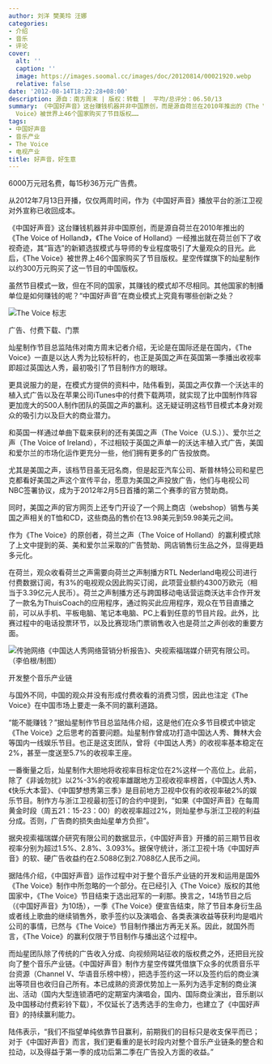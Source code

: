 ```yaml
---
author: 刘洋 樊美玲 汪娜
categories:
- 介绍
- 音乐
- 评论
cover:
  alt: ''
  caption: ''
  image: https://images.soomal.cc/images/doc/20120814/00021920.webp
  relative: false
date: '2012-08-14T18:22:28+08:00'
description: 源自：南方周末 | 版权：转载 |  平均/总评分：06.50/13
summary: 《中国好声音》这台赚钱机器并非中国原创，而是源自荷兰在2010年推出的《The Voice of Holland》，《The Voice of Holland》一经推出就在荷兰创下了收视奇迹，其“盲选”的新颖选拔模式与导师的专业程度吸引了大量观众的目光。此后，《The
  Voice》被世界上46个国家购买了节目版权……
tags:
- 中国好声音
- 音乐产业
- The Voice
- 电视产业
title: 好声音，好生意
---
```


6000万元冠名费，每15秒36万元广告费。

从2012年7月13日开播，仅仅两周时间，作为《中国好声音》播放平台的浙江卫视对外宣称已收回成本。

《中国好声音》这台赚钱机器并非中国原创，而是源自荷兰在2010年推出的《The Voice of Holland》，《The Voice of Holland》一经推出就在荷兰创下了收视奇迹，其“盲选”的新颖选拔模式与导师的专业程度吸引了大量观众的目光。此后，《The Voice》被世界上46个国家购买了节目版权。星空传媒旗下的灿星制作以约300万元购买了这一节目的中国版权。

虽然节目模式一致，但在不同的国家，其赚钱的模式却不尽相同。其他国家的制播单位是如何赚钱的呢？“中国好声音”在商业模式上究竟有哪些创新之处？

![The Voice 标志](https://images.soomal.cc/images/doc/20120814/00021920.webp)





广告、付费下载、门票

灿星制作节目总监陆伟对南方周末记者介绍，无论是在国际还是在国内，《The Voice》一直是以达人秀为比较标杆的，也正是英国之声在英国第一季播出收视率即超过英国达人秀，最初吸引了节目制作方的眼球。

更具说服力的是，在模式方提供的资料中，陆伟看到，英国之声仅靠一个沃达丰的植入式广告以及在苹果公司iTunes中的付费下载两项，就实现了比中国制作阵容更加庞大的500人制作团队的英国之声的赢利。这无疑证明这档节目模式本身对观众的吸引力以及巨大的商业潜力。

和英国一样通过单曲下载来获利的还有美国之声（The Voice（U.S.））、爱尔兰之声（The Voice of Ireland），不过相较于英国之声单一的沃达丰植入式广告，美国和爱尔兰的市场化运作更充分一些，他们拥有更多的广告投放商。

尤其是美国之声，该档节目虽无冠名商，但是起亚汽车公司、斯普林特公司和星巴克都看好美国之声这个宣传平台，愿意为美国之声投放广告，他们与电视公司NBC签署协议，成为于2012年2月5日首播的第二个赛季的官方赞助商。

同时，美国之声的官方网页上还专门开设了一个网上商店（webshop）销售与美国之声相关的T恤和CD，这些商品的售价在13.98美元到59.98美元之间。

作为《The Voice》的原创者，荷兰之声（The Voice of Holland）的赢利模式除了上文中提到的英、美和爱尔兰采取的广告赞助、网店销售衍生品之外，显得更趋多元化。

在荷兰，观众收看荷兰之声需要向荷兰之声制播方RTL Nederland电视公司进行付费数据订阅，有3%的电视观众因此购买订阅，此项营业额约4300万欧元（相当于3.39亿元人民币）。荷兰之声制播方还与跨国移动电话营运商沃达丰合作开发了一款名为ThuisCoach的应用程序，通过购买此应用程序，观众在节目直播之前，可以从手机、平板电脑、笔记本电脑、PC上看到任意的节目片段。此外，比赛过程中的电话投票环节，以及比赛现场门票销售收入也是荷兰之声创收的重要方面。

![传驰网络《中国达人秀网络营销分析报告》、央视索福瑞媒介研究有限公司。 （李伯根/制图）](https://images.soomal.cc/images/doc/20120814/00021919.webp)





开发整个音乐产业链

与国外不同，中国的观众并没有形成付费收看的消费习惯，因此也注定《The Voice》在中国市场上要走一条不同的赢利道路。

“能不能赚钱？”据灿星制作节目总监陆伟介绍，这是他们在众多节目模式中锁定《The Voice》之后思考的首要问题。灿星制作曾成功打造中国达人秀、舞林大会等国内一线娱乐节目。也正是这支团队，曾将《中国达人秀》的收视率基本稳定在2%，甚至一度送至5.7%的收视率王座。

一番衡量之后，灿星制作大胆地将收视率目标定位在2%这样一个高位上。此前，除了《非诚勿扰》以2%-3%的收视率雄踞地方卫视收视率榜首，《中国达人秀》、《快乐大本营》、《中国梦想秀第三季》是目前地方卫视中仅有的收视率破2%的娱乐节目。制作方与浙江卫视最初签订的合约中提到，“如果《中国好声音》在每周黄金时段（周五21：15-23：00）的收视率超过2%，则灿星参与浙江卫视的利益分成。否则，广告商的损失由灿星单方负担”。

据央视索福瑞媒介研究有限公司的数据显示，《中国好声音》开播的前三期节目收视率分别为超过1.5%、2.8%、3.093%。据保守统计，浙江卫视十场《中国好声音》的软、硬广告收益约在2.5088亿到2.7088亿人民币之间。

据陆伟介绍，《中国好声音》运作过程中对于整个音乐产业链的开发和运用是国外《The Voice》制作中所忽略的一个部分。在已经引入《The Voice》版权的其他国家中，《The Voice》节目结束于选出冠军的一刹那。换言之，14场节目之后（《中国好声音》为10场），一季《The Voice》便宣告结束，除了节目本身衍生品或者线上歌曲的继续销售外，歌手签约以及演唱会、各类表演收益等获利均是唱片公司的事情，已然与《The Voice》节目制作播出方再无关系。因此，就国外而言，《The Voice》的赢利仅限于节目制作与播出这个过程中。

而灿星团队除了传统的广告收入分成、向视频网站征收的版权费之外，还把目光投向了整个音乐产业链。《中国好声音》制作方星空传媒凭借旗下众多的优质音乐平台资源（Channel V、华语音乐榜中榜），把选手签约这一环以及签约后的商业演出等项目也收归自己所有。本已成熟的资源优势加上一系列为选手定制的商业演出、活动（国内大型连锁酒吧的定期室内演唱会，国内、国际商业演出，音乐剧以及中国移动付费彩铃下载），不仅延长了选秀选手的生命力，也建立了《中国好声音》的持续赢利能力。

陆伟表示，“我们不指望单纯依靠节目赢利，前期我们的目标只是收支保平而已；对于《中国好声音》而言，我们更看重的是长时段内对整个音乐产业链条的整合和拉动，以及得益于第一季的成功后第二季在广告投入方面的收益。”